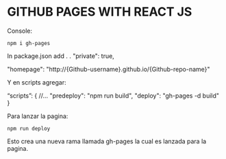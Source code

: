 # GITHUB PAGES WITH REACT JS

Console:

```
npm i gh-pages
```

In package.json add
.
.
"private": true,
<!-- abajo de esto agregar -->
"homepage": "http://{Github-username}.github.io/{Github-repo-name}"

Y en scripts agregar:

“scripts”: {
    //…
    "predeploy": "npm run build",
    "deploy": "gh-pages -d build"
}

Para lanzar la pagina:

```
npm run deploy
```

Esto crea una nueva rama llamada gh-pages la cual es lanzada para la pagina.